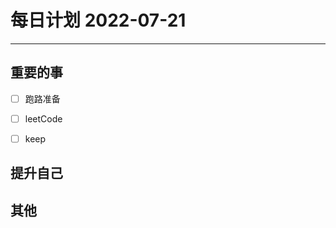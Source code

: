 #  每日计划 2022-07-21
---
## 重要的事
- [ ]  跑路准备
- [ ]  leetCode
- [ ]  keep



## 提升自己

  



## 其他








